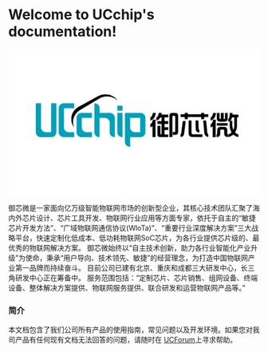 # Welcome to UCchip's documentation!

![](logo.png)

御芯微是一家面向亿万级智能物联网市场的创新型企业，其核心技术团队汇聚了海内外芯片设计、芯片工具开发、物联网行业应用等方面专家，依托于自主的“敏捷芯片开发方法”、“广域物联网通信协议(WloTa)”、“重要行业深度解决方案”三大战略平台，快速定制化低成本、低功耗物联网SoC芯片，为各行业提供芯片级的、最优秀的物联网解决方案。 御芯微始终以“自主技术创新，助力各行业智能化产业升级”为使命，秉承“用户导向、技术领先、敏捷”的经营理念，为打造中国物联网产业第一品牌而持续奋斗。 目前公司已建有北京、重庆和成都三大研发中心，长三角研发中心正在筹备中。 服务范围包括：“定制芯片、芯片销售、组网设备、终端设备、整体解决方案提供、物联网服务提供、联合研发和运营物联网产品等。”



### 简介

本文档包含了我们公司所有产品的使用指南，常见问题以及开发环境。如果您对我司产品有任何现有文档无法回答的问题，请随时在 [UCForum](https://uc8088.com/)上寻求帮助。







